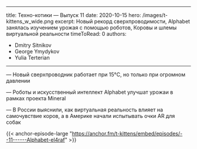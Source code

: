 
---
title: Техно-котики — Выпуск 11
date: 2020-10-15
hero: /images/t-kittens_w_wide.png
excerpt: Новый рекорд сверхпроводимости, Alphabet занялась изучением урожая с помощью роботов, Коровы и шлемы виртуальной реальности
timeToRead: 0
authors:
  - Dmitry Sitnikov
  - George Ymydykov
  - Yulia Terterian
---

— Новый сверхпроводник работает при 15°C, но только при огромном давлении

— Роботы и искусственный интеллект Alphabet улучшат урожаи в рамках проекта Mineral

— В России выяснили, как виртуальная реальность влияет на самочувствие коров, а в Америке начали испытывать очки AR для собак


{{< anchor-episode-large "https://anchor.fm/t-kittens/embed/episodes/--11------Alphabet-el4raf" >}}
